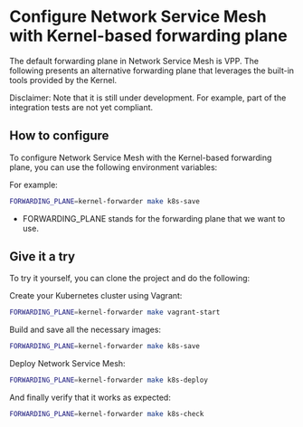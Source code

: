 # Configure Network Service Mesh with Kernel-based forwarding plane

The default forwarding plane in Network Service Mesh is VPP.
The following presents an alternative forwarding plane that leverages the built-in tools provided by the Kernel.

Disclaimer:
Note that it is still under development. For example, part of the integration tests are not yet compliant.

## How to configure

To configure Network Service Mesh with the Kernel-based forwarding plane, you can use the following environment variables:

For example:

```bash
FORWARDING_PLANE=kernel-forwarder make k8s-save
```

* FORWARDING_PLANE stands for the forwarding plane that we want to use.

## Give it a try

To try it yourself, you can clone the project and do the following:

Create your Kubernetes cluster using Vagrant:

```bash
FORWARDING_PLANE=kernel-forwarder make vagrant-start
```

Build and save all the necessary images:

```bash
FORWARDING_PLANE=kernel-forwarder make k8s-save
```

Deploy Network Service Mesh:

```bash
FORWARDING_PLANE=kernel-forwarder make k8s-deploy
```

And finally verify that it works as expected:

```bash
FORWARDING_PLANE=kernel-forwarder make k8s-check
```
